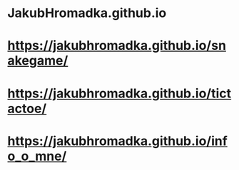 # JakubHromadka.github.io
# https://jakubhromadka.github.io/snakegame/
# https://jakubhromadka.github.io/tictactoe/
# https://jakubhromadka.github.io/info_o_mne/
